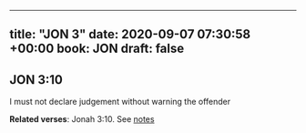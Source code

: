 
---
title: "JON 3"
date: 2020-09-07 07:30:58 +00:00
book: JON
draft: false
---

## JON 3:10

I must not declare judgement without warning the offender

**Related verses**: Jonah 3:10. See [notes](https://my.bible.com/notes/3513214953845416711)


